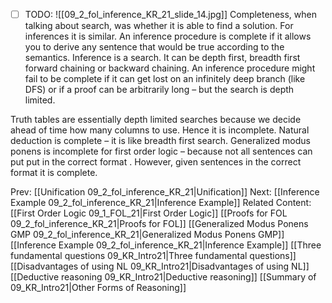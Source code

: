 - [ ] TODO:
![[09_2_fol_inference_KR_21_slide_14.jpg]]
Completeness, when talking about search, was whether it is able to find a solution. For inferences it is similar. An inference procedure is complete if it allows you to derive any sentence that would be true according to the semantics.
Inference is a search. It can be depth first, breadth first forward chaining or backward chaining. 
An inference procedure might fail to be complete if it can get lost on an infinitely deep branch (like DFS) or if a proof can be arbitrarily long – but the search is depth limited.

Truth tables are essentially depth limited searches because we decide ahead of time how many columns to use. Hence it is incomplete.
Natural deduction is complete – it is like breadth first search.
Generalized modus ponens is incomplete for first order logic – because not all sentences can put put in the correct format .
However, given sentences in the correct format it is complete.



Prev: [[Unification 09_2_fol_inference_KR_21|Unification]]
Next: [[Inference Example 09_2_fol_inference_KR_21|Inference Example]]
Related Content:
[[First Order Logic 09_1_FOL_21|First Order Logic]]
[[Proofs for FOL 09_2_fol_inference_KR_21|Proofs for FOL]]
[[Generalized Modus Ponens GMP 09_2_fol_inference_KR_21|Generalized Modus Ponens GMP]]
[[Inference Example 09_2_fol_inference_KR_21|Inference Example]]
[[Three fundamental questions 09_KR_Intro21|Three fundamental questions]]
[[Disadvantages of using NL 09_KR_Intro21|Disadvantages of using NL]]
[[Deductive reasoning 09_KR_Intro21|Deductive reasoning]]
[[Summary of 09_KR_Intro21|Other Forms of Reasoning]]